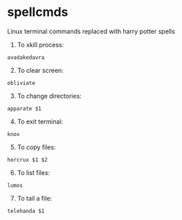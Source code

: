 # spellcmds
Linux terminal commands replaced with harry potter spells

1. To xkill process:
```
avadakedavra
```
2. To clear screen:
```
obliviate
```
3. To change directories:
```
apparate $1
```
4. To exit terminal:
```
knox
```
5. To copy files:
```
horcrux $1 $2
```
6. To list files:
```
lumos
```
7. To tail a file:
```
telehanda $1
```
